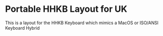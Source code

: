 # Portable HHKB Layout for UK

This is a layout for the HHKB Keyboard which mimics a MacOS or ISO/ANSI Keyboard Hybrid
